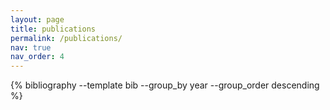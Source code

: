 ```yaml
---
layout: page
title: publications
permalink: /publications/
nav: true
nav_order: 4
---
```


{% bibliography --template bib --group_by year --group_order descending %}
